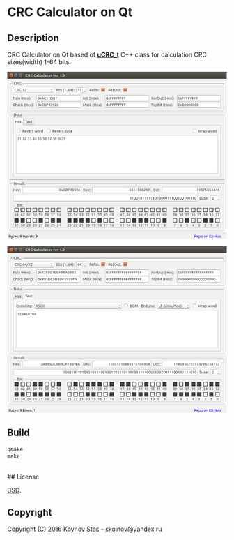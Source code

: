 # CRC Calculator on Qt


## Description

CRC Calculator on Qt based of **[uCRC_t](https://github.com/KoynovStas/CRC_CPP_Class)** C++ class for calculation CRC sizes(width) 1-64 bits.


![Hex_tab](./screenshots/Hex_tab.png)

![Text_tab](./screenshots/Text_tab.png)



## Build

```console
qmake
make
```


<br/>
## License

[BSD](./LICENSE).



## Copyright
Copyright (C) 2016 Koynov Stas - skojnov@yandex.ru

